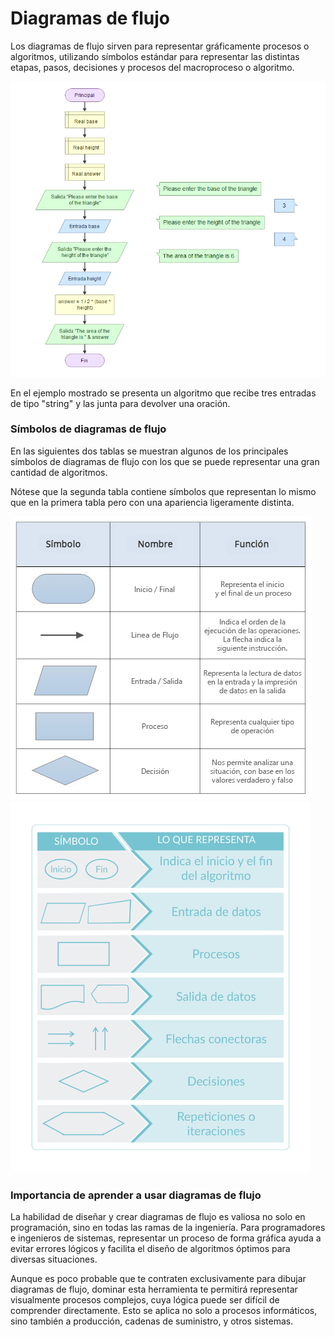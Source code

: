 # Diagramas de flujo

Los diagramas de flujo sirven para representar gráficamente procesos o algoritmos, utilizando símbolos estándar para representar las distintas etapas, pasos, decisiones y procesos del macroproceso o algoritmo.

<img src="assets/flowchart1.png" alt="Flowchart1">

En el ejemplo mostrado se presenta un algoritmo que recibe tres entradas de tipo "string" y las junta para devolver una oración.

### Símbolos de diagramas de flujo

En las siguientes dos tablas se muestran algunos de los principales símbolos de diagramas de flujo con los que se puede representar una gran cantidad de algoritmos.

Nótese que la segunda tabla contiene símbolos que representan lo mismo que en la primera tabla pero con una apariencia ligeramente distinta.

<img  src="assets/simbolos-de-diagramas-de-flujo.png"  alt="FlowchartSimbol">
	  
<img  src="assets/simbolos-de-diagramas-de-flujo2.png"  width="480" alt="FlowchartSimbol">

### Importancia de aprender a usar diagramas de flujo

La habilidad de diseñar y crear diagramas de flujo es valiosa no solo en programación, sino en todas las ramas de la ingeniería. Para programadores e ingenieros de sistemas, representar un proceso de forma gráfica ayuda a evitar errores lógicos y facilita el diseño de algoritmos óptimos para diversas situaciones.

Aunque es poco probable que te contraten exclusivamente para dibujar diagramas de flujo, dominar esta herramienta te permitirá representar visualmente procesos complejos, cuya lógica puede ser difícil de comprender directamente. Esto se aplica no solo a procesos informáticos, sino también a producción, cadenas de suministro, y otros sistemas.
